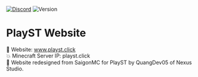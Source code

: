 [![Discord](https://img.shields.io/discord/1247029974154612828.svg?label=&logo=discord&logoColor=ffffff&color=7389D8&labelColor=6A7EC2)](https://discord.gg/HsSUVGSc3c)
![Version](https://img.shields.io/badge/Version-2.0-green)
# PlayST Website
📘 Website: www.playst.click
<br>💥 Minecraft Server IP: playst.click
<br>💖 Website redesigned from SaigonMC for PlayST by QuangDev05 of Nexus Studio.
